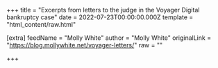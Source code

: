 
+++
title = "Excerpts from letters to the judge in the Voyager Digital bankruptcy case"
date = 2022-07-23T00:00:00.000Z
template = "html_content/raw.html"

[extra]
feedName = "Molly White"
author = "Molly White"
originalLink = "https://blog.mollywhite.net/voyager-letters/"
raw = ""

+++


